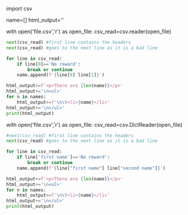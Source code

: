 import csv

name=[]
html_output=''

with open('file.csv','r') as open_file:
    csv_read=csv.reader(open_file)

```python
next(csv_read) #first line contains the headers
next(csv_read) #goes to the next line as it is a bad line

for line in csv_read:
    if line[0]=='No reward':
        break or continue
    name.append(f'{line[0] line[1]}')

html_output+=f'<p>There are {len(name)}</p>'
html_output+='\n<ul>'
for n in names:
    html_output+=f'\n\t<li>{name}</li>'
html_output+='\n</ul>'
print(html_output)
```

with open('file.csv','r') as open_file:
    csv_read=csv.DictReader(open_file)

```python
#next(csv_read) #first line contains the headers
next(csv_read) #goes to the next line as it is a bad line

for line in csv_read:
    if line['first name']=='No reward':
        break or continue
    name.append(f'{line["first name"] line["second name"]}')

html_output+=f'<p>There are {len(name)}</p>'
html_output+='\n<ul>'
for n in names:
    html_output+=f'\n\t<li>{name}</li>'
html_output+='\n</ul>'
print(html_output)
```
